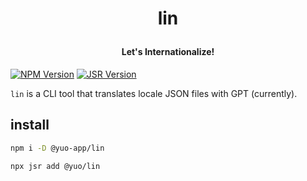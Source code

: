 <!-- # lin -->

<!-- center the text: lin -->

<h1 align="center">
  <p>lin</p>
  <p style="font-size: 14px;">Let's Internationalize!</p>
</h1>

[![NPM Version](https://img.shields.io/npm/v/%40yuo-app%2Flin?color=red)](https://www.npmjs.com/package/%40yuo-app%2Flin)
[![JSR Version](https://img.shields.io/jsr/v/%40yuo/lin?color=yellow)](https://jsr.io/%40yuo/lin)

`lin` is a CLI tool that translates locale JSON files with GPT (currently).

## install

```bash
npm i -D @yuo-app/lin
```

```bash
npx jsr add @yuo/lin
```
